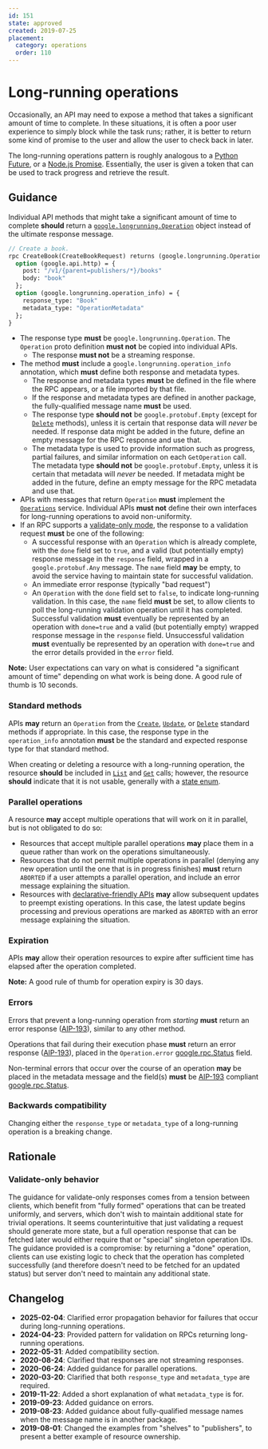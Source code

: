 ```yaml
---
id: 151
state: approved
created: 2019-07-25
placement:
  category: operations
  order: 110
---
```


# Long-running operations

Occasionally, an API may need to expose a method that takes a significant
amount of time to complete. In these situations, it is often a poor user
experience to simply block while the task runs; rather, it is better to return
some kind of promise to the user and allow the user to check back in later.

The long-running operations pattern is roughly analogous to a [Python
Future][], or a [Node.js Promise][]. Essentially, the user is given a token
that can be used to track progress and retrieve the result.

## Guidance

Individual API methods that might take a significant amount of time to complete
**should** return a [`google.longrunning.Operation`][lro] object instead of the
ultimate response message.

```proto
// Create a book.
rpc CreateBook(CreateBookRequest) returns (google.longrunning.Operation) {
  option (google.api.http) = {
    post: "/v1/{parent=publishers/*}/books"
    body: "book"
  };
  option (google.longrunning.operation_info) = {
    response_type: "Book"
    metadata_type: "OperationMetadata"
  };
}
```

- The response type **must** be `google.longrunning.Operation`. The `Operation`
  proto definition **must not** be copied into individual APIs.
  - The response **must not** be a streaming response.
- The method **must** include a `google.longrunning.operation_info` annotation,
  which **must** define both response and metadata types.
  - The response and metadata types **must** be defined in the file where the
    RPC appears, or a file imported by that file.
  - If the response and metadata types are defined in another package, the
    fully-qualified message name **must** be used.
  - The response type **should not** be `google.protobuf.Empty` (except for
    [`Delete`][aip-135] methods), unless it is certain that response data will
    _never_ be needed. If response data might be added in the future, define an
    empty message for the RPC response and use that.
  - The metadata type is used to provide information such as progress, partial
    failures, and similar information on each `GetOperation` call. The metadata
    type **should not** be `google.protobuf.Empty`, unless it is certain that
    metadata will _never_ be needed. If metadata might be added in the future,
    define an empty message for the RPC metadata and use that.
- APIs with messages that return `Operation` **must** implement the
  [`Operations`][lro] service. Individual APIs **must not** define their own
  interfaces for long-running operations to avoid non-uniformity.
- If an RPC supports a [validate-only mode][aip-163], the response to a
  validation request **must** be one of the following:
  - A successful response with an `Operation` which is already complete, with
    the `done` field set to `true`, and a valid (but potentially empty) response
    message in the `response` field, wrapped in a `google.protobuf.Any` message.
    The `name` field **may** be empty, to avoid the service having to maintain
    state for successful validation.
  - An immediate error response (typically "bad request")
  - An `Operation` with the `done` field set to `false`, to indicate
    long-running validation. In this case, the `name` field **must** be set,
    to allow clients to poll the long-running validation operation until it
    has completed. Successful validation **must** eventually be represented by
    an operation with `done=true` and a valid (but potentially empty) wrapped
    response message in the `response` field. Unsuccessful validation **must**
    eventually be represented by an operation with `done=true` and the error
    details provided in the `error` field.

**Note:** User expectations can vary on what is considered "a significant
amount of time" depending on what work is being done. A good rule of thumb is
10 seconds.

### Standard methods

APIs **may** return an `Operation` from the [`Create`][aip-133],
[`Update`][aip-134], or [`Delete`][aip-135] standard methods if appropriate. In
this case, the response type in the `operation_info` annotation **must** be the
standard and expected response type for that standard method.

When creating or deleting a resource with a long-running operation, the
resource **should** be included in [`List`][aip-132] and [`Get`][aip-131]
calls; however, the resource **should** indicate that it is not usable,
generally with a [state enum][aip-216].

### Parallel operations

A resource **may** accept multiple operations that will work on it in parallel,
but is not obligated to do so:

- Resources that accept multiple parallel operations **may** place them in a
  queue rather than work on the operations simultaneously.
- Resources that do not permit multiple operations in parallel (denying any
  new operation until the one that is in progress finishes) **must** return
  `ABORTED` if a user attempts a parallel operation, and include an error
  message explaining the situation.
- Resources with [declarative-friendly APIs][aip-128] **may** allow subsequent
  updates to preempt existing operations. In this case, the latest update
  begins processing and previous operations are marked as `ABORTED` with an
  error message explaining the situation.

### Expiration

APIs **may** allow their operation resources to expire after sufficient time
has elapsed after the operation completed.

**Note:** A good rule of thumb for operation expiry is 30 days.

### Errors

Errors that prevent a long-running operation from _starting_ **must** return an
error response ([AIP-193][]), similar to any other method.

Operations that fail during their execution phase **must** return an
error response ([AIP-193][]), placed in the `Operation.error` [google.rpc.Status][]
field.

Non-terminal errors that occur over the course of an operation **may** be placed
in the metadata message and the field(s) **must** be [AIP-193][] compliant
[google.rpc.Status][].

### Backwards compatibility

Changing either the `response_type` or `metadata_type` of a long-running operation
is a breaking change.

## Rationale

### Validate-only behavior

The guidance for validate-only responses comes from a tension
between clients, which benefit from "fully formed" operations that can
be treated uniformly, and servers, which don't wish to maintain
additional state for trivial operations. It seems counterintuitive
that just validating a request should generate more state, but a
full operation response that can be fetched later would either
require that or "special" singleton operation IDs. The guidance
provided is a compromise: by returning a "done" operation, clients
can use existing logic to check that the operation has completed
successfully (and therefore doesn't need to be fetched for an
updated status) but server don't need to maintain any additional state.

<!-- prettier-ignore-start -->
[aip-128]: ./0128.md
[aip-131]: ./0131.md
[aip-132]: ./0132.md
[aip-133]: ./0133.md
[aip-134]: ./0134.md
[aip-135]: ./0135.md
[aip-163]: ./0163.md
[aip-193]: ./0193.md
[aip-216]: ./0216.md
[google.rpc.Status]: https://github.com/googleapis/googleapis/blob/master/google/rpc/status.proto
[lro]: https://github.com/googleapis/googleapis/blob/master/google/longrunning/operations.proto
[node.js promise]: https://developer.mozilla.org/en-US/docs/Web/JavaScript/Guide/Using_promises
[python future]: https://docs.python.org/3/library/concurrent.futures.html#concurrent.futures.Future
<!-- prettier-ignore-end -->

## Changelog

- **2025-02-04**: Clarified error propagation behavior for failures
  that occur during long-running operations.
- **2024-04-23**: Provided pattern for validation on RPCs returning
  long-running operations.
- **2022-05-31**: Added compatibility section.
- **2020-08-24**: Clarified that responses are not streaming responses.
- **2020-06-24**: Added guidance for parallel operations.
- **2020-03-20**: Clarified that both `response_type` and `metadata_type` are
  required.
- **2019-11-22**: Added a short explanation of what `metadata_type` is for.
- **2019-09-23**: Added guidance on errors.
- **2019-08-23**: Added guidance about fully-qualified message names when the
  message name is in another package.
- **2019-08-01**: Changed the examples from "shelves" to "publishers", to
  present a better example of resource ownership.
